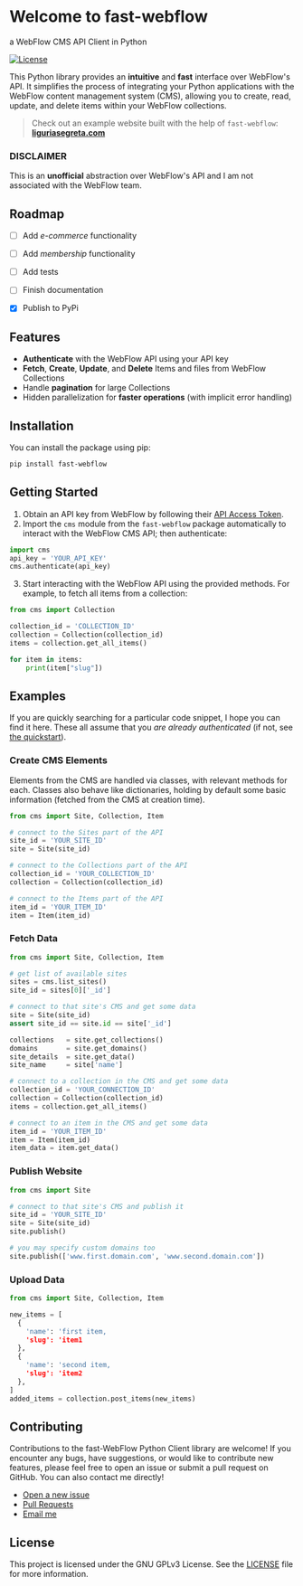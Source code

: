 # Welcome to fast-webflow
a WebFlow CMS API Client in Python

[![License](https://img.shields.io/badge/license-GPLv3-blue.svg)](./LICENSE)
<!--[![PyPI version](https://badge.fury.io/py/webflow-api.svg)](https://badge.fury.io/py/webflow-api)
[![Python version](https://img.shields.io/pypi/pyversions/webflow-api.svg)](https://pypi.org/project/webflow-api)-->

This Python library provides an **intuitive** and **fast** interface over WebFlow's API. It simplifies the process of integrating your Python applications with the WebFlow content management system (CMS), allowing you to create, read, update, and delete items within your WebFlow collections.

> Check out an example website built with the help of `fast-webflow`: [**liguriasegreta.com**](https://www.liguriasegreta.com)

### DISCLAIMER
This is an **unofficial** abstraction over WebFlow's API and I am not associated with the WebFlow team.


## Roadmap
- [ ] Add *e-commerce* functionality
- [ ] Add *membership* functionality
- [ ] Add tests
- [ ] Finish documentation
- [x] Publish to PyPi


## Features
- **Authenticate** with the WebFlow API using your API key
- **Fetch**, **Create**, **Update**, and **Delete** Items and files from WebFlow Collections
- Handle **pagination** for large Collections
- Hidden parallelization for **faster operations** (with implicit error handling)

## Installation
You can install the package using pip:
```bash
pip install fast-webflow
```

## Getting Started
1. Obtain an API key from WebFlow by following their [API Access Token](https://developers.webflow.com/docs/access-token).
2. Import the `cms` module from the `fast-webflow` package automatically to interact with the WebFlow CMS API; then authenticate:
```python
import cms
api_key = 'YOUR_API_KEY'
cms.authenticate(api_key)
```

3. Start interacting with the WebFlow API using the provided methods. For example, to fetch all items from a collection:
```python
from cms import Collection

collection_id = 'COLLECTION_ID'
collection = Collection(collection_id)
items = collection.get_all_items()

for item in items:
    print(item["slug"])
```

## Examples
If you are quickly searching for a particular code snippet, I hope you can find it here. These all
assume that you *are already authenticated* (if not, see [the quickstart](#getting-started)).

### Create CMS Elements
Elements from the CMS are handled via classes, with relevant methods for each. Classes also behave like dictionaries, holding by default some basic information (fetched from the CMS at creation time).
```python
from cms import Site, Collection, Item

# connect to the Sites part of the API
site_id = 'YOUR_SITE_ID'
site = Site(site_id)

# connect to the Collections part of the API
collection_id = 'YOUR_COLLECTION_ID'
collection = Collection(collection_id)

# connect to the Items part of the API
item_id = 'YOUR_ITEM_ID'
item = Item(item_id)
```

### Fetch Data
```python
from cms import Site, Collection, Item

# get list of available sites
sites = cms.list_sites()
site_id = sites[0]['_id']

# connect to that site's CMS and get some data
site = Site(site_id)
assert site_id == site.id == site['_id']

collections   = site.get_collections()
domains       = site.get_domains()
site_details  = site.get_data()
site_name     = site['name']
```
```python
# connect to a collection in the CMS and get some data
collection_id = 'YOUR_CONNECTION_ID'
collection = Collection(collection_id)
items = collection.get_all_items()
```
```python
# connect to an item in the CMS and get some data
item_id = 'YOUR_ITEM_ID'
item = Item(item_id)
item_data = item.get_data()
```

### Publish Website
```python
from cms import Site

# connect to that site's CMS and publish it
site_id = 'YOUR_SITE_ID'
site = Site(site_id)
site.publish()

# you may specify custom domains too
site.publish(['www.first.domain.com', 'www.second.domain.com'])
```

### Upload Data
```python
from cms import Site, Collection, Item

new_items = [
  {
    'name': 'first item,
    'slug': 'item1
  },
  {
    'name': 'second item,
    'slug': 'item2
  },
]
added_items = collection.post_items(new_items)
```


## Contributing
Contributions to the fast-WebFlow Python Client library are welcome! If you encounter any bugs, have suggestions, or would like to contribute new features, please feel free to open an issue or submit a pull request on GitHub. You can also contact me directly!
- [Open a new issue](https://github.com/tcilloni/fast-webflow/issues/new)
- [Pull Requests](https://github.com/tcilloni/fast-webflow/pulls)
- [Email me](mailto:tcilloni@outlook.com)

## License
This project is licensed under the GNU GPLv3 License. See the [LICENSE](./LICENSE) file for more information.
